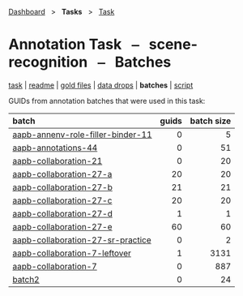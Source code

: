 [Dashboard](../../index.md)  &nbsp; > &nbsp; **Tasks**  &nbsp; > &nbsp; [Task](index.md) 

# Annotation Task &nbsp; ⎯ &nbsp; scene-recognition &nbsp; ⎯ &nbsp; Batches

[task](index.md) | [readme](readme.md) | [gold files](golds.md) | [data drops](drops/index.md) | **batches** | [script](script.md) 

GUIDs from annotation batches that were used in this task:

| batch | guids | batch size |
| :------ | ------: | ------: |
| [aapb-annenv-role-filler-binder-11](../../batches/aapb-annenv-role-filler-binder-11/index.md) | 0 | 5 |
| [aapb-annotations-44](../../batches/aapb-annotations-44/index.md) | 0 | 51 |
| [aapb-collaboration-21](../../batches/aapb-collaboration-21/index.md) | 0 | 20 |
| [aapb-collaboration-27-a](../../batches/aapb-collaboration-27-a/index.md) | 20 | 20 |
| [aapb-collaboration-27-b](../../batches/aapb-collaboration-27-b/index.md) | 21 | 21 |
| [aapb-collaboration-27-c](../../batches/aapb-collaboration-27-c/index.md) | 20 | 20 |
| [aapb-collaboration-27-d](../../batches/aapb-collaboration-27-d/index.md) | 1 | 1 |
| [aapb-collaboration-27-e](../../batches/aapb-collaboration-27-e/index.md) | 60 | 60 |
| [aapb-collaboration-27-sr-practice](../../batches/aapb-collaboration-27-sr-practice/index.md) | 0 | 2 |
| [aapb-collaboration-7-leftover](../../batches/aapb-collaboration-7-leftover/index.md) | 1 | 3131 |
| [aapb-collaboration-7](../../batches/aapb-collaboration-7/index.md) | 0 | 887 |
| [batch2](../../batches/batch2/index.md) | 0 | 24 |

